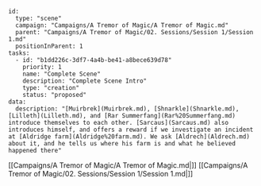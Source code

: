 
```RpgManager4
id: 
  type: "scene"
  campaign: "Campaigns/A Tremor of Magic/A Tremor of Magic.md"
  parent: "Campaigns/A Tremor of Magic/02. Sessions/Session 1/Session 1.md"
  positionInParent: 1
tasks: 
  - id: "b1dd226c-3df7-4a4b-be41-a8bece639d78"
    priority: 1
    name: "Complete Scene"
    description: "Complete Scene Intro"
    type: "creation"
    status: "proposed"
data: 
  description: "[Muirbrek](Muirbrek.md), [Shnarkle](Shnarkle.md), [Lilleth](Lilleth.md), and [Rar Summerfang](Rar%20Summerfang.md) introduce themselves to each other. [Sarcaus](Sarcaus.md) also introduces himself, and offers a reward if we investigate an incident at [Aldridge farm](Aldridge%20farm.md). We ask [Aldrech](Aldrech.md) about it, and he tells us where his farm is and what he believed happened there"
```

[[Campaigns/A Tremor of Magic/A Tremor of Magic.md|]]
[[Campaigns/A Tremor of Magic/02. Sessions/Session 1/Session 1.md|]]
